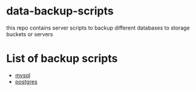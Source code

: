 # data-backup-scripts
this repo contains server scripts to backup different databases to storage buckets or servers

# List of backup scripts
- [mysql](https://github.com/venkatasaikatepalli/data-backup-scripts/blob/master/mysql/)
- [postgres](https://github.com/venkatasaikatepalli/data-backup-scripts/blob/master/postgres/)